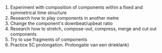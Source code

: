 1. Experiment with composition of components within a fixed and symmetrical time structure
2. Research how to play components in another metre
3. Change the component's downbeat/upbeat ratio
4. Research how to stretch, compose-out, compress, merge and cut out components
5. Try to use fragments of components
6. Practice 5C prolongation. Prolongatie van een drieklank)